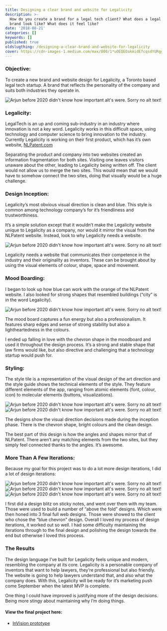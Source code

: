 ```yaml
---
title: Designing a clear brand and website for Legalicity
description: >-
  How do you create a brand for a legal tech client? What does a legal tech
  brand look like? What does it feel like?
date: '2018-08-21'
categories: []
keywords: []
published: true
oldslugthing: /designing-a-clear-brand-and-website-for-legalicity
cover: https://cdn-images-1.medium.com/max/800/1*uOEQEOakmidEfcqsdYURgg.png
---
```


### Objective:

To create a new brand and website design for Legalicity, a Toronto based legal tech startup. A brand that reflects the personality of the company and suits both industries they operate in.

![Arjun before 2020 didn't know how important alt's were. Sorry no alt text!](https://cdn-images-1.medium.com/max/800/1*fjI8j13EJAzv4kg8OycFLA@2x.png)

### Legalicity:

LegalTech is an up and coming sub-industry in an industry where innovation is not a key word. Legalicity works in this difficult space, using technology and computer science to bring innovation to the industry. Currently Legalicity is working on their first product, which has it’s own website, [NLPatent.com](http://NLPatent.com)

Separating the product and company into two websites created an information fragmentation for both sites. Visiting one leaves visitors unaware about the other, leading to Legalicity being written off. The client would not allow us to merge the two sites. This would mean that we would have to somehow connect the two sites, doing that visually would be a huge challenge.

### Design Inception:

Legalicity’s most obvious visual direction is clean and blue. This style is common among technology company’s for it’s friendliness and trustworthiness.

It’s a simple solution except that it wouldn’t make the Legalicity website unique to Legalicity as a company, nor would it mirror the visual from the NLPatent website. Instead, look to why Legalicity needs a website.

![Arjun before 2020 didn't know how important alt's were. Sorry no alt text!](https://cdn-images-1.medium.com/max/800/1*hdo04o90psYMh-NvkhYqDg.png)

Legalicity needs a website that communicates their competence in the industry and their originality as inventors. These can be brought about by using the visual elements of colour, shape, space and movement.

### Mood Boarding:

I began to look up how blue can work with the orange of the NLPatent website. I also looked for strong shapes that resembled buildings (“city” is in the word Legalicity).

![Arjun before 2020 didn't know how important alt's were. Sorry no alt text!](https://cdn-images-1.medium.com/max/800/1*uOEQEOakmidEfcqsdYURgg.png)

The mood board captures a fun energy but also a professionalism. It features sharp edges and sense of strong stability but also a lightheartedness in the colours.

I ended up falling in love with the chevron shape in the moodboard and used it throughout the design process. It’s a strong and stable shape that law firms would like, but also directive and challenging that a technology startup would push for.

### Styling:

The style tile is a representation of the visual design of the art direction and the style guide shows the technical elements of the style. They feature different elements of the app, ranging from atomic elements (font, colour, icon) to molecular elements (buttons, visualizations).

![Arjun before 2020 didn't know how important alt's were. Sorry no alt text!](https://cdn-images-1.medium.com/max/800/1*x48s-1HsLoVU73ZD_CdAdQ.jpeg)
![Arjun before 2020 didn't know how important alt's were. Sorry no alt text!](https://cdn-images-1.medium.com/max/600/1*MQ6t_xOPU-E5uCS3kxmvgA.jpeg)

The designs show the visual direction decisions made during the inception phase. There is the chevron shape, bright colours and the clean design.

The best part of this design is how the angles and shapes mirror that of NLPatent. There aren’t any matching elements from the two sites, but they simply feel connected thanks to the angles. It’s awesome.

### More Than A Few Iterations:

Because my goal for this project was to do a lot more design iterations, I did a lot of design iterations:

![Arjun before 2020 didn't know how important alt's were. Sorry no alt text!](https://cdn-images-1.medium.com/max/1200/0*DHeWcvhskyIMECuu)
![Arjun before 2020 didn't know how important alt's were. Sorry no alt text!](https://cdn-images-1.medium.com/max/800/0*NVdCTBQfVYk-Dc6L)
![Arjun before 2020 didn't know how important alt's were. Sorry no alt text!](https://cdn-images-1.medium.com/max/400/0*yYa3Ku3AiT-HOEiv)

I first did a design blitz on sticky notes, and went over them with my team. Those were used to build a number of “above the fold” designs. Which were then honed into 3 final full web designs. Those were showed to the client who chose the “blue chevron” design. Overall I loved my process of design iterations, it worked out so well. I had some difficulty maintaining the iterations through to the final design and polishing the design towards the end but otherwise I loved this process.

### The Results

The design language I’ve built for Legalicity feels unique and modern, resembling the company at its core. Legalicity is a personable company of inventors that want to help lawyers, they’re professional but also friendly. The website is going to help lawyers understand that, and also what the company does. With this, Legalicity will be ready for it’s marketing push come September when the latest MVP is complete.

One thing I could have improved is justifying more of the design decisions. Being more stingy about maintaining why I’m doing things.

#### View the final project here:

*   [InVision prototype](https://projects.invisionapp.com/share/V4NGGGSQ7HE)
